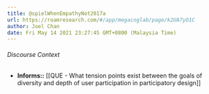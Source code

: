 ```yaml
---
title: @spielWhenEmpathyNot2017a
url: https://roamresearch.com/#/app/megacoglab/page/k2UA7yO1C
author: Joel Chan
date: Fri May 14 2021 23:27:45 GMT+0800 (Malaysia Time)
---
```




###### Discourse Context

- **Informs::** [[QUE - What tension points exist between the goals of diversity and depth of user participation in participatory design]]
